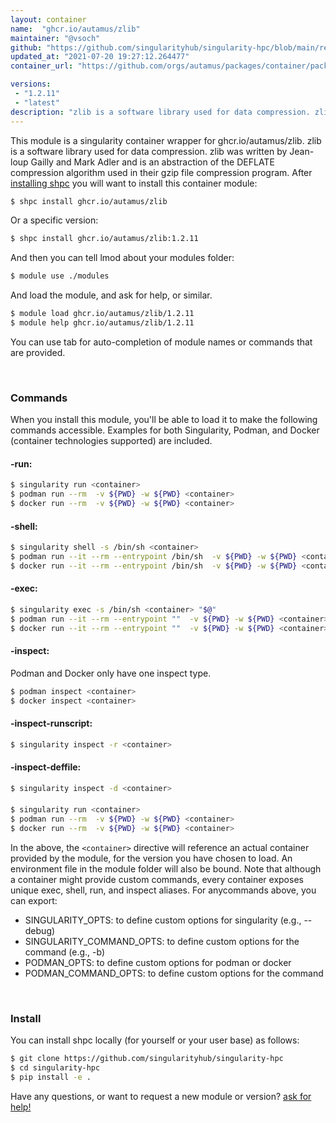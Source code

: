 ```yaml
---
layout: container
name:  "ghcr.io/autamus/zlib"
maintainer: "@vsoch"
github: "https://github.com/singularityhub/singularity-hpc/blob/main/registry/ghcr.io/autamus/zlib/container.yaml"
updated_at: "2021-07-20 19:27:12.264477"
container_url: "https://github.com/orgs/autamus/packages/container/package/zlib"

versions:
 - "1.2.11"
 - "latest"
description: "zlib is a software library used for data compression. zlib was written by Jean-loup Gailly and Mark Adler and is an abstraction of the DEFLATE compression algorithm used in their gzip file compression program."
---
```


This module is a singularity container wrapper for ghcr.io/autamus/zlib.
zlib is a software library used for data compression. zlib was written by Jean-loup Gailly and Mark Adler and is an abstraction of the DEFLATE compression algorithm used in their gzip file compression program.
After [installing shpc](#install) you will want to install this container module:

```bash
$ shpc install ghcr.io/autamus/zlib
```

Or a specific version:

```bash
$ shpc install ghcr.io/autamus/zlib:1.2.11
```

And then you can tell lmod about your modules folder:

```bash
$ module use ./modules
```

And load the module, and ask for help, or similar.

```bash
$ module load ghcr.io/autamus/zlib/1.2.11
$ module help ghcr.io/autamus/zlib/1.2.11
```

You can use tab for auto-completion of module names or commands that are provided.

<br>

### Commands

When you install this module, you'll be able to load it to make the following commands accessible.
Examples for both Singularity, Podman, and Docker (container technologies supported) are included.

#### -run:

```bash
$ singularity run <container>
$ podman run --rm  -v ${PWD} -w ${PWD} <container>
$ docker run --rm  -v ${PWD} -w ${PWD} <container>
```

#### -shell:

```bash
$ singularity shell -s /bin/sh <container>
$ podman run --it --rm --entrypoint /bin/sh  -v ${PWD} -w ${PWD} <container>
$ docker run --it --rm --entrypoint /bin/sh  -v ${PWD} -w ${PWD} <container>
```

#### -exec:

```bash
$ singularity exec -s /bin/sh <container> "$@"
$ podman run --it --rm --entrypoint ""  -v ${PWD} -w ${PWD} <container> "$@"
$ docker run --it --rm --entrypoint ""  -v ${PWD} -w ${PWD} <container> "$@"
```

#### -inspect:

Podman and Docker only have one inspect type.

```bash
$ podman inspect <container>
$ docker inspect <container>
```

#### -inspect-runscript:

```bash
$ singularity inspect -r <container>
```

#### -inspect-deffile:

```bash
$ singularity inspect -d <container>
```



#### 

```bash
$ singularity run <container>
$ podman run --rm  -v ${PWD} -w ${PWD} <container>
$ docker run --rm  -v ${PWD} -w ${PWD} <container>
```


In the above, the `<container>` directive will reference an actual container provided
by the module, for the version you have chosen to load. An environment file in the
module folder will also be bound. Note that although a container
might provide custom commands, every container exposes unique exec, shell, run, and
inspect aliases. For anycommands above, you can export:

 - SINGULARITY_OPTS: to define custom options for singularity (e.g., --debug)
 - SINGULARITY_COMMAND_OPTS: to define custom options for the command (e.g., -b)
 - PODMAN_OPTS: to define custom options for podman or docker
 - PODMAN_COMMAND_OPTS: to define custom options for the command

<br>
  
### Install

You can install shpc locally (for yourself or your user base) as follows:

```bash
$ git clone https://github.com/singularityhub/singularity-hpc
$ cd singularity-hpc
$ pip install -e .
```

Have any questions, or want to request a new module or version? [ask for help!](https://github.com/singularityhub/singularity-hpc/issues)